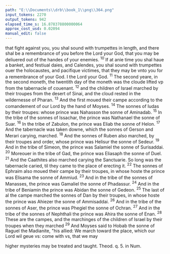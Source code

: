 ```yaml
---
path: "E:\\Documents\\drb\\book_1\\png\\364.png"
input_tokens: 2270
output_tokens: 942
elapsed_time_s: 16.878378800000064
approx_cost_usd: 0.02094
manual_edit: false
---
```

that fight against you, you shal sound with trumpettes in length, and there shal be a remembrance of you before the Lord your God, that you may be deliuered out of the handes of your enemies. <sup>10</sup> If at anie time you shal haue a banket, and festiual daies, and Calendes, you shal sound with trumpettes ouer the holocaustes, and pacifique victimes, that they may be vnto you for a remembrance of your God. I the Lord your God. <sup>11</sup> The second yeare, in the second moneth, the twentith day of the moneth was the cloude lifted vp from the tabernacle of couenant. <sup>12</sup> and the children of Israel marched by their troupes from the desert of Sinai, and the cloud rested in the wildernesse of Pharan. <sup>13</sup> And the first moued their campe according to the comandement of our Lord by the hand of Moyses. <sup>14</sup> The sonnes of Iudas by their troupes: whose prince was Nahasson the sonne of Aminadab. <sup>15</sup> In the tribe of the sonnes of Issachar, the prince was Nathanael the sonne of Suar. <sup>16</sup> In the tribe of Zabulon, the prince was Eliab the sonne of Helon. <sup>17</sup> And the tabernacle was taken downe, which the sonnes of Gerson and Merari carying, marched. <sup>18</sup> And the sonnes of Ruben also marched, by their troupes and order, whose prince was Helisur the sonne of Sedeur. <sup>19</sup> And in the tribe of Simeon, the prince was Salamiel the sonne of Surisaddai. <sup>20</sup> Moreouer in the tribe of Gad, the prince was Eliasaph the sonne of Duel. <sup>21</sup> And the Caathites also marched carying the Sanctuarie. So long was the tabernacle caried, til they came to the place of erecting it. <sup>22</sup> The sonnes of Ephraim also moued their campe by their troupes, in whose hoste the prince was Elisama the sonne of Ammiud. <sup>23</sup> And in the tribe of the sonnes of Manasses, the prince was Gamaliel the sonne of Phadassur. <sup>24</sup> And in the tribe of Beniamin the prince was Abidan the sonne of Gedeon. <sup>25</sup> The last of al the campe marched the sonnes of Dan by their troupes, in whose hoste the prince was Ahiezer the sonne of Ammisaddai. <sup>26</sup> And in the tribe of the sonnes of Aser, the prince was Phegiel the sonne of Ochran. <sup>27</sup> And in the tribe of the sonnes of Nephthali the prince was Ahira the sonne of Enan. <sup>28</sup> These are the campes, and the marchinges of the children of Israel by their troupes when they marched <sup>29</sup> And Moyses said to Hobab the sonne of Raguel the Madianite, "his allied: We march toward the place, which our Lord wil geue vs: come with vs, that we may

<aside>higher mysteries may be treated and taught. Theod. q. 5. in Num.</aside>

[^1]: Either this Hobab was otherwise called Raguel, Exo. 2. and also Iethro, Exo. 3. and was father in law to Moyses, or els he was sonne of the same Raguel, and brother in law to Moyses.